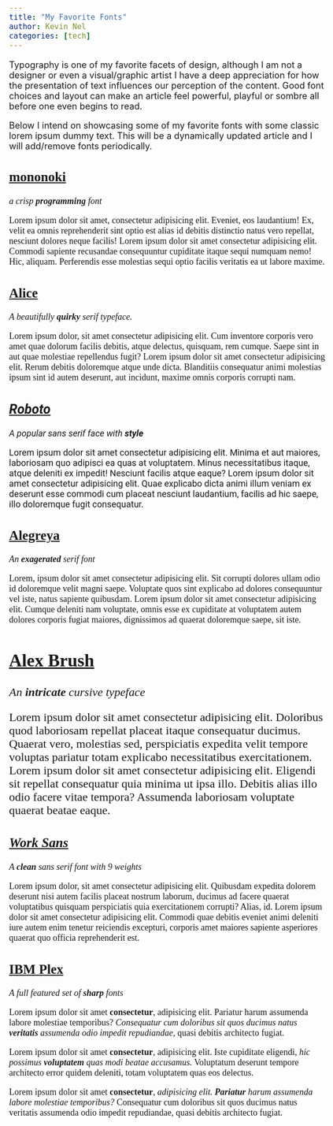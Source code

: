 ```yaml
---
title: "My Favorite Fonts"
author: Kevin Nel
categories: [tech]
---
```


Typography is one of my favorite facets of design, although I am not a designer or even a visual/graphic artist I have a deep appreciation for how the presentation of text influences our perception of the content.
Good font choices and layout can make an article feel powerful, playful or sombre all before one even begins to read.

<!-- My own website *attempts* to channel a technical or old-school feel through the use of monospace fonts and limited formatting (though this is subject to change due to the continuously evolving nature of this website). -->

Below I intend on showcasing some of my favorite fonts with some classic lorem ipsum dummy text.
This will be a dynamically updated article and I will add/remove fonts periodically.


<style>
    @import url('https://fonts.googleapis.com/css2?family=Alice&display=swap');
    @import url('https://fonts.googleapis.com/css2?family=Roboto:ital,wght@0,100;0,400;0,900;1,100;1,400;1,900&display=swap');
    @import url('https://fonts.googleapis.com/css2?family=Alegreya:ital,wght@0,400;0,500;1,400;1,500&display=swap');
    @import url('https://fonts.googleapis.com/css2?family=Alex+Brush&display=swap');
    @import url('https://fonts.googleapis.com/css2?family=Work+Sans:ital,wght@0,300;0,400;0,700;0,900;1,300;1,400;1,700&display=swap');
    @import url('https://fonts.googleapis.com/css2?family=IBM+Plex+Mono:ital,wght@0,400;0,700;1,400;1,700&family=IBM+Plex+Sans:ital,wght@0,400;0,700;1,400;1,700&family=IBM+Plex+Serif:ital,wght@0,400;0,700;1,400;1,700&display=swap');

    body{
        font-size: 18px;
    }
    .font-mononoki{
        font-family: mononoki;
    }

    .font-alice{
        font-family: 'Alice';
    }

    .font-roboto{
        font-family: 'Roboto';
    }

    .font-alegreya{
        font-family: 'Alegreya';
    }

    .font-alex-brush{
        font-family: 'Alex Brush';     
        font-size: 24px;
    }

    .font-worksans{
        font-family: 'Work Sans';
    }
    
    .font-ibm-plex{
        font-family: 'IBM Plex Sans';
    }
    .font-ibm-plex > span{
        font-family: 'IBM Plex Mono';
    }
    .font-ibm-plex > p.serif{
        font-family: 'IBM Plex Serif';
    }
</style>
<div class="font-mononoki">
<h2><a href="https://madmalik.github.io/mononoki/">mononoki</a></h2>
<em>a crisp <b>programming</b> font</em>
<p>Lorem ipsum dolor sit amet, consectetur adipisicing elit. Eveniet, eos laudantium! Ex, velit ea omnis reprehenderit sint optio est alias id debitis distinctio natus vero repellat, nesciunt dolores neque facilis! Lorem ipsum dolor sit amet consectetur adipisicing elit. Commodi sapiente recusandae consequuntur cupiditate itaque sequi numquam nemo! Hic, aliquam. Perferendis esse molestias sequi optio facilis veritatis ea ut labore maxime.</p>    
</div>

<div class="font-alice">
    <h2><a href="https://fonts.google.com/specimen/Alice?preview.text_type=custom">Alice</a></h2>
    <em>A beautifully <b>quirky</b> serif typeface.</em>
    <p>Lorem ipsum dolor, sit amet consectetur adipisicing elit. Cum inventore corporis vero amet quae dolorum facilis debitis, atque delectus, quisquam, rem cumque. Saepe sint in aut quae molestiae repellendus fugit?  Lorem ipsum dolor sit amet consectetur adipisicing elit. Rerum debitis doloremque atque unde dicta. Blanditiis consequatur animi molestias ipsum sint id autem deserunt, aut incidunt, maxime omnis corporis corrupti nam.</p>
</div>

<div class="font-roboto">
    <h2><a href="https://fonts.adobe.com/fonts/roboto"><b><em>Roboto</em></b></a></h2>
    <em>A popular sans serif face with <b>style</b></em>
    <p>Lorem ipsum dolor sit amet consectetur adipisicing elit. Minima et aut maiores, laboriosam quo adipisci ea quas at voluptatem. Minus necessitatibus itaque, atque deleniti ex impedit! Nesciunt facilis atque eaque?  Lorem ipsum dolor sit amet consectetur adipisicing elit. Quae explicabo dicta animi illum veniam ex deserunt esse commodi cum placeat nesciunt laudantium, facilis ad hic saepe, illo doloremque fugit consequatur.</p>
</div>

<div class="font-alegreya">
    <h2><a href="https://fonts.adobe.com/fonts/alegreya#fonts-section">Alegreya</a></h2>
    <em>An <b>exagerated</b> serif font</em>
    <p>Lorem, ipsum dolor sit amet consectetur adipisicing elit. Sit corrupti dolores ullam odio id doloremque velit magni saepe. Voluptate quos sint explicabo ad dolores consequuntur vel iste, natus sapiente quibusdam.  Lorem ipsum dolor sit amet consectetur adipisicing elit. Cumque deleniti nam voluptate, omnis esse ex cupiditate at voluptatem autem dolores corporis fugiat maiores, dignissimos ad quaerat doloremque saepe, sit iste.</p>
</div>

<div class="font-alex-brush">
    <h2><a href="https://fonts.adobe.com/fonts/alex-brush#fonts-section">Alex Brush</a></h2>
    <em>An <b>intricate</b> cursive typeface</em>
    <p>Lorem ipsum dolor sit amet consectetur adipisicing elit. Doloribus quod laboriosam repellat placeat itaque consequatur ducimus. Quaerat vero, molestias sed, perspiciatis expedita velit tempore voluptas pariatur totam explicabo necessitatibus exercitationem.  Lorem ipsum dolor sit amet consectetur adipisicing elit. Eligendi sit repellat consequatur quia minima ut ipsa illo. Debitis alias illo odio facere vitae tempora? Assumenda laboriosam voluptate quaerat beatae eaque.</p>
</div>

<div class="font-worksans">
    <h2><a href="https://charlix.cx/Work-Sans/"><b><em>Work Sans</em></b></a></h2>
    <em>A <b>clean</b> sans serif font with 9 weights</em>
    <p>Lorem ipsum dolor, sit amet consectetur adipisicing elit. Quibusdam expedita dolorem deserunt nisi autem facilis placeat nostrum laborum, ducimus ad facere quaerat voluptatibus quisquam perspiciatis quia exercitationem corrupti? Alias, id.  Lorem ipsum dolor sit amet consectetur adipisicing elit. Commodi quae debitis eveniet animi deleniti iure autem enim tenetur reiciendis excepturi, corporis amet maiores sapiente asperiores quaerat quo officia reprehenderit est.</p>
</div>

<div class="font-ibm-plex">
    <h2><a href="https://www.ibm.com/plex/">IBM Plex</a></h2>
    <em>A full featured set of <b>sharp</b> fonts</em>
    <p>Lorem ipsum dolor sit amet <b>consectetur</b>, adipisicing elit. Pariatur harum assumenda labore molestiae temporibus? <em>Consequatur cum doloribus sit quos ducimus natus <b>veritatis</b> assumenda odio impedit repudiandae,</em> quasi debitis architecto fugiat.</p>
    <p class="serif">Lorem ipsum dolor sit amet <b>consectetur</b>, adipisicing elit. Iste cupiditate eligendi, <em>hic possimus <b>voluptatem</b> quas modi beatae accusamus.</em> Voluptatum deserunt tempore architecto error quidem deleniti, totam voluptatem quas eos delectus.</p>
    <span>Lorem ipsum dolor sit amet <b>consectetur</b>, <em>adipisicing elit. <b>Pariatur</b> harum assumenda labore molestiae temporibus?</em> Consequatur cum doloribus sit quos ducimus natus veritatis assumenda odio impedit repudiandae, quasi debitis architecto fugiat.</span>
</div>

<!--
    to add:
    https://github.com/coreyhu/Urbanist
    https://github.com/source-foundry/Hack
    https://www.type-together.com/literata-font
    https://fonts.google.com/specimen/Averia+Libre?preview.text_type=custom
    
-->
